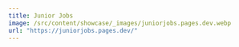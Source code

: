 ```yaml
---
title: Junior Jobs
image: /src/content/showcase/_images/juniorjobs.pages.dev.webp
url: "https://juniorjobs.pages.dev/"
---
```

